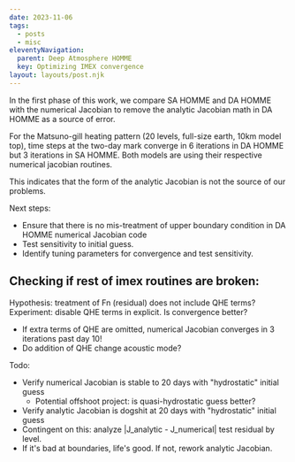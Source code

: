 ```yaml
---
date: 2023-11-06
tags:
  - posts
  - misc
eleventyNavigation:
  parent: Deep Atmosphere HOMME
  key: Optimizing IMEX convergence
layout: layouts/post.njk
---
```


In the first phase of this work, we compare SA HOMME and DA HOMME with the numerical Jacobian 
to remove the analytic Jacobian math in DA HOMME as a source of error. 

For the Matsuno-gill heating pattern (20 levels, full-size earth, 10km model top), time steps 
at the two-day mark converge in 6 iterations in DA HOMME but 3 iterations in SA HOMME.
Both models are using their respective numerical jacobian routines.

This indicates that the form of the analytic Jacobian is not the source of our problems.

Next steps:
  * Ensure that there is no mis-treatment of upper boundary condition in DA HOMME numerical Jacobian code
  * Test sensitivity to initial guess.
  * Identify tuning parameters for convergence and test sensitivity.


## Checking if rest of imex routines are broken:
Hypothesis: treatment of Fn (residual) does not include QHE terms?
Experiment: disable QHE terms in explicit. Is convergence better?
  * If extra terms of QHE are omitted, numerical Jacobian converges in 3 iterations past day 10!
  * Do addition of QHE change acoustic mode? 
  
Todo:
  * Verify numerical Jacobian is stable to 20 days with "hydrostatic" initial guess
    * Potential offshoot project: is quasi-hydrostatic guess better?
  * Verify analytic Jacobian is dogshit at 20 days with "hydrostatic" initial guess
  * Contingent on this: analyze |J_analytic - J_numerical| test residual by level.
  * If it's bad at boundaries, life's good. If not, rework analytic Jacobian.

